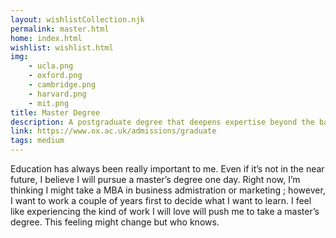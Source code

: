 ```yaml
---
layout: wishlistCollection.njk
permalink: master.html
home: index.html
wishlist: wishlist.html
img: 
    - ucla.png
    - oxford.png
    - cambridge.png
    - harvard.png
    - mit.png
title: Master Degree
description: A postgraduate degree that deepens expertise beyond the bachelor’s level and can improve career mobility, earnings potential, and professional credibility. Typical programs run 1–2 years full time (longer part time) and may be coursework-based, research-based, or a mix. Common formats include in-person, online, and hybrid; some offer cohort models, internships, capstones, or thesis options. Admissions usually consider undergraduate GPA, statement of purpose, résumé/portfolio, recommendations, and (program-dependent) tests such as the GRE or GMAT. Total cost varies by country and school and may be offset by scholarships, assistantships, employer sponsorships, or savings. Key decisions include field (e.g., MBA, data/CS, design/UX, public policy), program length, location/visa factors, accreditation, alumni network, and return on investment. Ideal timing is after gaining enough work experience to clarify goals and strengthen applications, but early-career pathways also exist.
link: https://www.ox.ac.uk/admissions/graduate
tags: medium
---
```


Education has always been really important to me. Even if it’s not in the near future, I believe I will pursue a master’s degree one day. Right now, I’m thinking I might take a MBA in business admistration or marketing ; however, I want to work a couple of years first to decide what I want to learn. I feel like experiencing the kind of work I will love will push me to take a master’s degree. This feeling might change but who knows.
